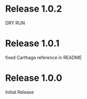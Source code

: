 # Release 1.0.2
DRY RUN

# Release 1.0.1
fixed Carthage reference in README

# Release 1.0.0
Initial Release

